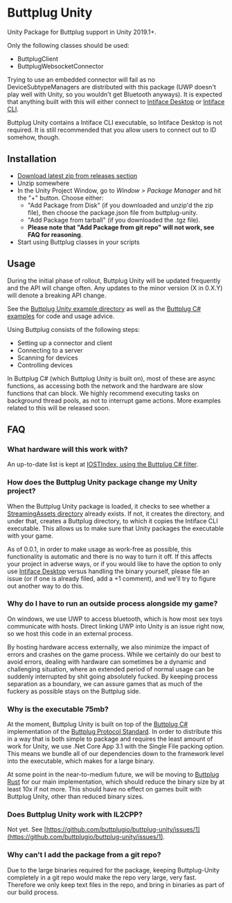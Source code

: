 # Buttplug Unity

Unity Package for Buttplug support in Unity 2019.1+.

Only the following classes should be used:

- ButtplugClient
- ButtplugWebsocketConnector

Trying to use an embedded connector will fail as no
DeviceSubtypeManagers are distributed with this package (UWP doesn't
play well with Unity, so you wouldn't get Bluetooth anyways). It is
expected that anything built with this will either connect to
[Intiface Desktop](https://github.com/intiface/intiface-desktop) or
[Intiface CLI](https://github.com/intiface/intiface-cli-csharp).

Buttplug Unity contains a Intiface CLI executable, so Intiface Desktop
is not required. It is still recommended that you allow users to
connect out to ID somehow, though.

## Installation

- [Download latest zip from releases section](https://github.com/buttplugio/buttplug-unity/releases)
- Unzip somewhere
- In the Unity Project Window, go to *Window* > *Package Manager* and hit the
  "+" button. Choose either:
  - "Add Package from Disk" (if you downloaded and unzip'd the zip file), then
    choose the package.json file from buttplug-unity.
  - "Add Package from tarball" (if you downloaded the .tgz file).
  - **Please note that "Add Package from git repo" will not work, see FAQ for
    reasoning**.
- Start using Buttplug classes in your scripts

## Usage

During the initial phase of rollout, Buttplug Unity will be updated frequently
and the API will change often. Any updates to the minor version (X in 0.X.Y)
will denote a breaking API change.

See the [Buttplug Unity example
directory](https://github.com/buttplugio/buttplug-unity/tree/master/examples) as
well as the [Buttplug C#
examples](https://github.com/buttplugio/buttplug-csharp#library-usage-examples)
for code and usage advice.

Using Buttplug consists of the following steps:

- Setting up a connector and client
- Connecting to a server
- Scanning for devices
- Controlling devices

In Buttplug C# (which Buttplug Unity is built on), most of these are async
functions, as accessing both the network and the hardware are slow functions
that can block. We highly recommend executing tasks on background thread pools,
as not to interrupt game actions. More examples related to this will be released
soon.

## FAQ

### What hardware will this work with?

An up-to-date list is kept at [IOSTIndex, using the Buttplug C#
filter](https://iostindex.com/?filter0ButtplugSupport=1).

### How does the Buttplug Unity package change my Unity project?

When the Buttplug Unity package is loaded, it checks to see whether a
[StreamingAssets
directory](https://docs.unity3d.com/Manual/StreamingAssets.html) already exists.
If not, it creates the directory, and under that, creates a Buttplug directory,
to which it copies the Intiface CLI executable. This allows us to make sure that
Unity packages the executable with your game.

As of 0.0.1, in order to make usage as work-free as possible, this functionality
is automatic and there is no way to turn it off. If this affects your project in
adverse ways, or if you would like to have the option to only use [Intiface
Desktop](https://intiface.com/desktop) versus handling the binary yourself,
please file an issue (or if one is already filed, add a +1 comment), and we'll
try to figure out another way to do this.

### Why do I have to run an outside process alongside my game?

On windows, we use UWP to access bluetooth, which is how most sex toys
communicate with hosts. Direct linking UWP into Unity is an issue right now, so
we host this code in an external process.

By hosting hardware access externally, we also minimize the impact of errors and
crashes on the game process. While we certainly do our best to avoid errors,
dealing with hardware can sometimes be a dynamic and challenging situation,
where an extended period of normal usage can be suddenly interrupted by shit
going absolutely fucked. By keeping process separation as a boundary, we can
assure games that as much of the fuckery as possible stays on the Buttplug side.

### Why is the executable 75mb?

At the moment, Buttplug Unity is built on top of the [Buttplug
C#](https://github.com/buttplugio/buttplug-csharp) implementation of the
[Buttplug Protocol Standard](https://buttplug-spec.docs.buttplug.io). In order
to distribute this in a way that is both simple to package and requires the
least amount of work for Unity, we use .Net Core App 3.1 with the Single File
packing option. This means we bundle all of our dependencies down to the
framework level into the executable, which makes for a large binary.

At some point in the near-to-medium future, we will be moving to [Buttplug
Rust](https://github.com/buttplugio/buttplug-rs) for our main implementation,
which should reduce the binary size by at least 10x if not more. This should
have no effect on games built with Buttplug Unity, other than reduced binary
sizes.

### Does Buttplug Unity work with IL2CPP?

Not yet. See
[https://github.com/buttplugio/buttplug-unity/issues/1](https://github.com/buttplugio/buttplug-unity/issues/1).

### Why can't I add the package from a git repo?

Due to the large binaries required for the package, keeping Buttplug-Unity
completely in a git repo would make the repo very large, very fast. Therefore we
only keep text files in the repo, and bring in binaries as part of our build
process.